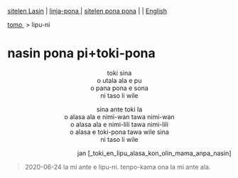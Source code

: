 [sitelen Lasin](https://joelthomastr.github.io/tokipona/nasin-pona-pi-toki-pona_si) | [<span class="lp">linja-pona </span>](https://joelthomastr.github.io/tokipona/nasin-pona-pi-toki-pona_lp) | [<span class="spp">sitelen pona pona</span>](https://joelthomastr.github.io/tokipona/nasin-pona-pi-toki-pona_spp) | [<i class="twa twa-framed-picture"></i><i class="twa twa-red-heart"></i>](https://joelthomastr.github.io/tokipona/nasin-pona-pi-toki-pona_se) | [English](https://joelthomastr.github.io/tokipona/nasin-pona-pi-toki-pona_en)

<a name="lawalipu"></a>
[<span class="lp">tomo </span>](https://joelthomastr.github.io/tokipona/READMElp)&nbsp;> <span class="lp">lipu-ni </span>

# <span class="lp">nasin pona pi+toki-pona </span>

<p align="center"><span class="lp">toki sina </span><br>
<span class="lp">o utala ala e pu </span><br>
<span class="lp">o pana pona e sona </span><br>
<span class="lp">ni taso li wile </span></p>

<p align="center"><span class="lp">sina ante toki la </span><br>
<span class="lp">o alasa ala e nimi-wan tawa nimi-wan </span><br>
<span class="lp">o alasa ala e nimi-lili tawa nimi-lili </span><br>
<span class="lp">o alasa e toki-pona tawa wile sina </span><br>
<span class="lp">ni taso li wile </span></p>

<p align="right"><span class="lp">jan [_toki_en_lipu_alasa_kon_olin_mama_anpa_nasin] </span></p>

> 2020-06-24 <span class="lp">la mi ante e lipu-ni. tenpo-kama ona la mi ante ala. </span>

<!-- LikeBtn.com BEGIN -->
<span class="likebtn-wrapper" data-theme="gray" data-i18n_like="pona" data-identifier="nasin-pona-pi-toki-pona_lp" data-share_size="large" data-i18n_dislike="ni li ike tawa mi" data-i18n_like_tooltip="lipu ni li pona tawa mi" data-i18n_dislike_tooltip="lipu ni li ike tawa mi" data-i18n_unlike_tooltip="lipu ni li pona ala tawa mi" data-i18n_undislike_tooltip="lipu ni li ike ala tawa mi" data-i18n_share_text="o pana e lipu ni tawa jan ante!" data-i18n_popup_close="o weka" data-i18n_popup_text="o pona!"></span>
<script>(function(d,e,s){if(d.getElementById("likebtn_wjs"))return;a=d.createElement(e);m=d.getElementsByTagName(e)[0];a.async=1;a.id="likebtn_wjs";a.src=s;m.parentNode.insertBefore(a, m)})(document,"script","//w.likebtn.com/js/w/widget.js");</script>
<!-- LikeBtn.com END -->
